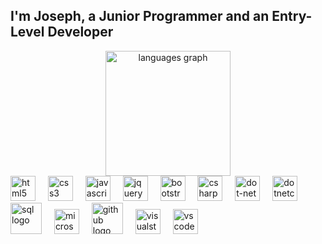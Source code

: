 <h2 align="left">I'm Joseph, a Junior Programmer and an Entry-Level Developer</h2>

<div align="center">
  <img src="https://github-readme-stats.vercel.app/api/top-langs?username=JphOrq&locale=en&hide_title=false&layout=compact&card_width=320&langs_count=6&theme=dark&hide_border=true" height="200" alt="languages graph"  />
</div>

<div align="left">
  <img src="https://cdn.jsdelivr.net/gh/devicons/devicon/icons/html5/html5-original.svg" height="40" alt="html5 logo"  />
  <img width="12" />
  <img src="https://cdn.jsdelivr.net/gh/devicons/devicon/icons/css3/css3-original.svg" height="40" alt="css3 logo"  />
  <img width="12" />
  <img src="https://cdn.jsdelivr.net/gh/devicons/devicon/icons/javascript/javascript-original.svg" height="40" alt="javascript logo"  />
  <img width="12" />
  <img src="https://cdn.jsdelivr.net/gh/devicons/devicon/icons/jquery/jquery-original.svg" height="40" alt="jquery logo"  />
  <img width="12" />
  <img src="https://cdn.jsdelivr.net/gh/devicons/devicon/icons/bootstrap/bootstrap-original.svg" height="40" alt="bootstrap logo"  />
  <img width="12" />
  <img src="https://cdn.jsdelivr.net/gh/devicons/devicon/icons/csharp/csharp-original.svg" height="40" alt="csharp logo"  />
  <img width="12" />
  <img src="https://cdn.jsdelivr.net/gh/devicons/devicon/icons/dot-net/dot-net-original.svg" height="40" alt="dot-net logo"  />
  <img width="12" />
  <img src="https://cdn.jsdelivr.net/gh/devicons/devicon/icons/dotnetcore/dotnetcore-original.svg" height="40" alt="dotnetcore logo"  />
  <img width="12" />
  <img src="https://www.svgrepo.com/show/331760/sql-database-generic.svg" height="50" alt="sql logo" height="40" alt="sql-database logo"/>
  <img width="12" />
  <img src="https://upload.wikimedia.org/wikipedia/de/thumb/8/8c/Microsoft_SQL_Server_Logo.svg/1200px-Microsoft_SQL_Server_Logo.svg.png" height="40" alt="microsoftsqlserver logo"  />
  <img width="12" />
  <img src="https://www.svgrepo.com/show/512317/github-142.svg" height="50" alt="github logo" height="40" alt="github logo"/>
  <img width="12" />
  <img src="https://cdn.jsdelivr.net/gh/devicons/devicon/icons/visualstudio/visualstudio-plain.svg" height="40" alt="visualstudio logo"  />
  <img width="12" />
  <img src="https://cdn.jsdelivr.net/gh/devicons/devicon/icons/vscode/vscode-original.svg" height="40" alt="vscode logo"  />
  <img width="12" />
</div>
